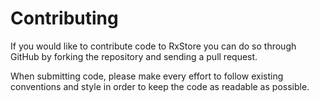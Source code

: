 Contributing
============

If you would like to contribute code to RxStore you can do so through GitHub by
forking the repository and sending a pull request.

When submitting code, please make every effort to follow existing conventions
and style in order to keep the code as readable as possible.